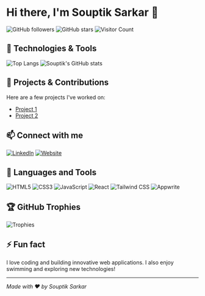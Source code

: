 # Hi there, I'm Souptik Sarkar 👋

![GitHub followers](https://img.shields.io/github/followers/souptik18?label=Followers&style=social)
![GitHub stars](https://img.shields.io/github/stars/souptik18?label=Stars&style=social)
![Visitor Count](https://komarev.com/ghpvc/?username=souptik18)

## 🔧 Technologies & Tools
![Top Langs](https://github-readme-stats.vercel.app/api/top-langs/?username=souptik18&layout=compact&theme=radical)
![Souptik's GitHub stats](https://github-readme-stats.vercel.app/api?username=souptik18&show_icons=true&theme=radical)

## 🌟 Projects & Contributions
Here are a few projects I've worked on:
- [Project 1](https://fitness-app-souptik018.vercel.app/)
- [Project 2](https://spotify-clone-git-main-souptik018.vercel.app/)

## 📫 Connect with me
[![LinkedIn](https://img.shields.io/badge/LinkedIn-Connect-blue?style=flat-square&logo=linkedin)](https://www.linkedin.com/in/souptik22)
[![Website](https://img.shields.io/badge/Website-Visit-blue?style=flat-square&logo=google-chrome)](https://www.souptik.in)

## 🧰 Languages and Tools
![HTML5](https://img.shields.io/badge/-HTML5-E34F26?style=flat-square&logo=html5&logoColor=white)
![CSS3](https://img.shields.io/badge/-CSS3-1572B6?style=flat-square&logo=css3)
![JavaScript](https://img.shields.io/badge/-JavaScript-F7DF1E?style=flat-square&logo=javascript&logoColor=black)
![React](https://img.shields.io/badge/-React-61DAFB?style=flat-square&logo=react&logoColor=black)
![Tailwind CSS](https://img.shields.io/badge/-Tailwind_CSS-38B2AC?style=flat-square&logo=tailwind-css&logoColor=white)
![Appwrite](https://img.shields.io/badge/-Appwrite-F02E65?style=flat-square&logo=appwrite)

## 🏆 GitHub Trophies
![Trophies](https://github-profile-trophy.vercel.app/?username=souptik18&theme=radical)

## ⚡ Fun fact
I love coding and building innovative web applications. I also enjoy swimming and exploring new technologies!

---

*Made with ❤️ by Souptik Sarkar*
